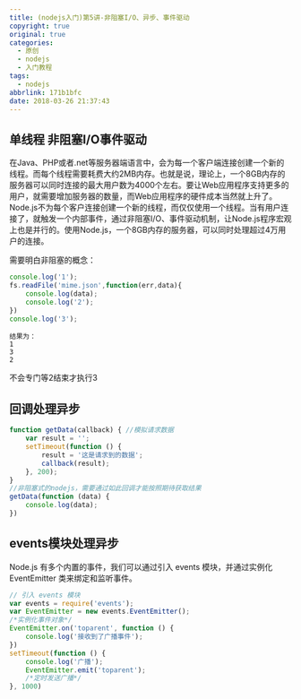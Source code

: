 ```yaml
---
title: (nodejs入门)第5讲-非阻塞I/O、异步、事件驱动
copyright: true
original: true
categories:
  - 原创
  - nodejs
  - 入门教程
tags:
  - nodejs
abbrlink: 171b1bfc
date: 2018-03-26 21:37:43
---
```

## 单线程 非阻塞I/O事件驱动
在Java、PHP或者.net等服务器端语言中，会为每一个客户端连接创建一个新的线程。而每个线程需要耗费大约2MB内存。也就是说，理论上，一个8GB内存的服务器可以同时连接的最大用户数为4000个左右。要让Web应用程序支持更多的用户，就需要增加服务器的数量，而Web应用程序的硬件成本当然就上升了。
Node.js不为每个客户连接创建一个新的线程，而仅仅使用一个线程。当有用户连接了，就触发一个内部事件，通过非阻塞I/O、事件驱动机制，让Node.js程序宏观上也是并行的。使用Node.js，一个8GB内存的服务器，可以同时处理超过4万用户的连接。
<!-- more -->
需要明白非阻塞的概念：
```js
console.log('1');
fs.readFile('mime.json',function(err,data){
    console.log(data);
    console.log('2');
})
console.log('3');
```
```text
结果为：
1
3
2
```
不会专门等2结束才执行3
## 回调处理异步
```js
function getData(callback) { //模拟请求数据
    var result = '';
    setTimeout(function () {
        result = '这是请求到的数据';
        callback(result);
    }, 200);
}
//非阻塞式的nodejs，需要通过如此回调才能按照期待获取结果
getData(function (data) {
    console.log(data);
})
```

## events模块处理异步
Node.js 有多个内置的事件，我们可以通过引入 events 模块，并通过实例化 EventEmitter 类来绑定和监听事件。
```js
// 引入 events 模块
var events = require('events');
var EventEmitter = new events.EventEmitter();
/*实例化事件对象*/
EventEmitter.on('toparent', function () {
    console.log('接收到了广播事件');
})
setTimeout(function () {
    console.log('广播');
    EventEmitter.emit('toparent');
    /*定时发送广播*/
}, 1000)
```